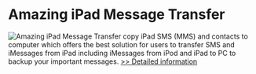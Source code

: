 # Amazing iPad Message Transfer
![Amazing iPad Message Transfer](https://mycommerce.akamaized.net/api/pimages/P300864428/BIG/300864428.PNG)
copy iPad SMS (MMS) and contacts to computer which offers the best solution for users to transfer SMS and iMessages from iPad including iMessages from iPod and iPad to PC to backup your important messages.
[>> Detailed information](https://secure.shareit.com/shareit/product.html?productid=300864428&affiliateid=200057808)
